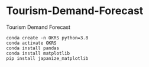 # Tourism-Demand-Forecast
Tourism Demand Forecast

```
conda create -n OKRS python=3.8
conda activate OKRS
conda install pandas
conda install matplotlib
pip install japanize_matplotlib
```


